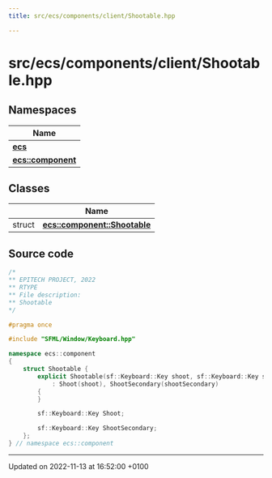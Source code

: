 ```yaml
---
title: src/ecs/components/client/Shootable.hpp

---
```


# src/ecs/components/client/Shootable.hpp



## Namespaces

| Name           |
| -------------- |
| **[ecs](Namespaces/namespaceecs.md)**  |
| **[ecs::component](Namespaces/namespaceecs_1_1component.md)**  |

## Classes

|                | Name           |
| -------------- | -------------- |
| struct | **[ecs::component::Shootable](Classes/structecs_1_1component_1_1_shootable.md)**  |




## Source code

```cpp
/*
** EPITECH PROJECT, 2022
** RTYPE
** File description:
** Shootable
*/

#pragma once

#include "SFML/Window/Keyboard.hpp"

namespace ecs::component
{
    struct Shootable {
        explicit Shootable(sf::Keyboard::Key shoot, sf::Keyboard::Key shootSecondary = sf::Keyboard::Key::Unknown)
            : Shoot(shoot), ShootSecondary(shootSecondary)
        {
        }

        sf::Keyboard::Key Shoot;

        sf::Keyboard::Key ShootSecondary;
    };
} // namespace ecs::component
```


-------------------------------

Updated on 2022-11-13 at 16:52:00 +0100
